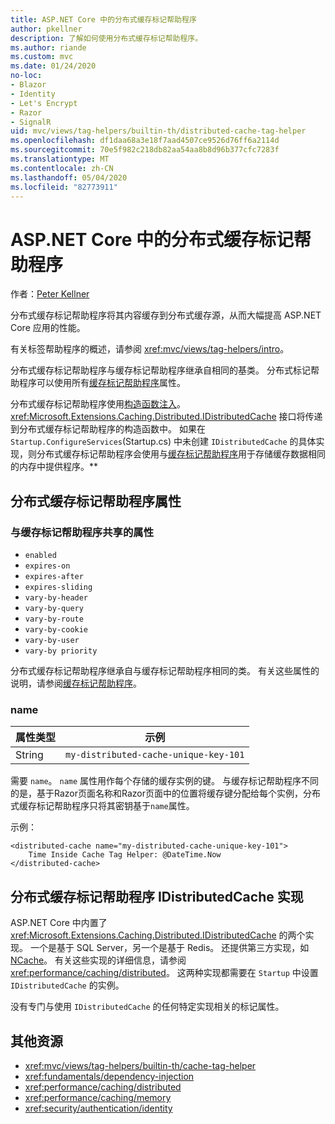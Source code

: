 ```yaml
---
title: ASP.NET Core 中的分布式缓存标记帮助程序
author: pkellner
description: 了解如何使用分布式缓存标记帮助程序。
ms.author: riande
ms.custom: mvc
ms.date: 01/24/2020
no-loc:
- Blazor
- Identity
- Let's Encrypt
- Razor
- SignalR
uid: mvc/views/tag-helpers/builtin-th/distributed-cache-tag-helper
ms.openlocfilehash: df1daa68a3e18f7aad4507ce9526d76ff6a2114d
ms.sourcegitcommit: 70e5f982c218db82aa54aa8b8d96b377cfc7283f
ms.translationtype: MT
ms.contentlocale: zh-CN
ms.lasthandoff: 05/04/2020
ms.locfileid: "82773911"
---
```

# <a name="distributed-cache-tag-helper-in-aspnet-core"></a>ASP.NET Core 中的分布式缓存标记帮助程序

作者：[Peter Kellner](https://peterkellner.net)

分布式缓存标记帮助程序将其内容缓存到分布式缓存源，从而大幅提高 ASP.NET Core 应用的性能。

有关标签帮助程序的概述，请参阅 <xref:mvc/views/tag-helpers/intro>。

分布式缓存标记帮助程序与缓存标记帮助程序继承自相同的基类。 分布式标记帮助程序可以使用所有[缓存标记帮助程序](xref:mvc/views/tag-helpers/builtin-th/cache-tag-helper)属性。

分布式缓存标记帮助程序使用[构造函数注入](xref:fundamentals/dependency-injection#constructor-injection-behavior)。 <xref:Microsoft.Extensions.Caching.Distributed.IDistributedCache> 接口将传递到分布式缓存标记帮助程序的构造函数中。 如果在 `Startup.ConfigureServices`(Startup.cs) 中未创建 `IDistributedCache` 的具体实现，则分布式缓存标记帮助程序会使用与[缓存标记帮助程序](xref:mvc/views/tag-helpers/builtin-th/cache-tag-helper)用于存储缓存数据相同的内存中提供程序。**

## <a name="distributed-cache-tag-helper-attributes"></a>分布式缓存标记帮助程序属性

### <a name="attributes-shared-with-the-cache-tag-helper"></a>与缓存标记帮助程序共享的属性

* `enabled`
* `expires-on`
* `expires-after`
* `expires-sliding`
* `vary-by-header`
* `vary-by-query`
* `vary-by-route`
* `vary-by-cookie`
* `vary-by-user`
* `vary-by priority`

分布式缓存标记帮助程序继承自与缓存标记帮助程序相同的类。 有关这些属性的说明，请参阅[缓存标记帮助程序](xref:mvc/views/tag-helpers/builtin-th/cache-tag-helper)。

### <a name="name"></a>name

| 属性类型 | 示例                               |
| -------------- | ------------------------------------- |
| String         | `my-distributed-cache-unique-key-101` |

需要 `name`。 `name` 属性用作每个存储的缓存实例的键。 与缓存标记帮助程序不同的是，基于Razor页面名称和Razor页面中的位置将缓存键分配给每个实例，分布式缓存标记帮助程序只将其密钥基于`name`属性。

示例：

```cshtml
<distributed-cache name="my-distributed-cache-unique-key-101">
    Time Inside Cache Tag Helper: @DateTime.Now
</distributed-cache>
```

## <a name="distributed-cache-tag-helper-idistributedcache-implementations"></a>分布式缓存标记帮助程序 IDistributedCache 实现

ASP.NET Core 中内置了 <xref:Microsoft.Extensions.Caching.Distributed.IDistributedCache> 的两个实现。 一个是基于 SQL Server，另一个是基于 Redis。 还提供第三方实现，如 [NCache](http://www.alachisoft.com/ncache/aspnet-core-idistributedcache-ncache.html)。 有关这些实现的详细信息，请参阅 <xref:performance/caching/distributed>。 这两种实现都需要在 `Startup` 中设置 `IDistributedCache` 的实例。

没有专门与使用 `IDistributedCache` 的任何特定实现相关的标记属性。

## <a name="additional-resources"></a>其他资源

* <xref:mvc/views/tag-helpers/builtin-th/cache-tag-helper>
* <xref:fundamentals/dependency-injection>
* <xref:performance/caching/distributed>
* <xref:performance/caching/memory>
* <xref:security/authentication/identity>
